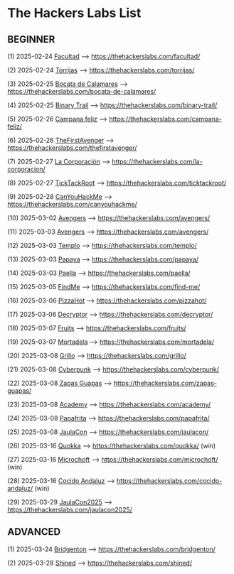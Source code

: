 # The Hackers Labs List

## BEGINNER

(1) 2025-02-24 [Facultad](./Facultad.md) --> https://thehackerslabs.com/facultad/

(2) 2025-02-24 [Torrijas](./Torrijas.md) --> https://thehackerslabs.com/torrijas/

(3) 2025-02-25 [Bocata de Calamares](./Bocata%20de%20Calamares.md) --> https://thehackerslabs.com/bocata-de-calamares/

(4) 2025-02-25 [Binary Trail](./Binary%20Trail.md) --> https://thehackerslabs.com/binary-trail/

(5) 2025-02-26 [Campana feliz](./Campana%20feliz.md) --> https://thehackerslabs.com/campana-feliz/

(6) 2025-02-26 [TheFirstAvenger](./TheFirstAvenger.md) --> https://thehackerslabs.com/thefirstavenger/

(7) 2025-02-27 [La Corporación](./La%20Corporacion.md) --> https://thehackerslabs.com/la-corporacion/

(8) 2025-02-27 [TickTackRoot](./TickTackRoot.md) --> https://thehackerslabs.com/ticktackroot/

(9) 2025-02-28 [CanYouHackMe](./CanYouHackMe.md) --> https://thehackerslabs.com/canyouhackme/

(10) 2025-03-02 [Avengers](./Avengers.md) --> https://thehackerslabs.com/avengers/

(11) 2025-03-03 [Avengers](./Avengers.md) --> https://thehackerslabs.com/avengers/

(12) 2025-03-03 [Templo](./Templo.md) --> https://thehackerslabs.com/templo/

(13) 2025-03-03 [Papaya](./Papaya.md) --> https://thehackerslabs.com/papaya/

(14) 2025-03-03 [Paella](./Paella.md) --> https://thehackerslabs.com/paella/

(15) 2025-03-05 [FindMe](./FindMe.md) --> https://thehackerslabs.com/find-me/

(16) 2025-03-06 [PizzaHot](./PizzaHot.md) --> https://thehackerslabs.com/pizzahot/

(17) 2025-03-06 [Decryptor](./Decryptor.md) --> https://thehackerslabs.com/decryptor/

(18) 2025-03-07 [Fruits](./Fruits.md) --> https://thehackerslabs.com/fruits/

(19) 2025-03-07 [Mortadela](./Mortadela.md) --> https://thehackerslabs.com/mortadela/

(20) 2025-03-08 [Grillo](./Grillo.md) --> https://thehackerslabs.com/grillo/

(21) 2025-03-08 [Cyberpunk](./Cyberpunk.md) --> https://thehackerslabs.com/cyberpunk/

(22) 2025-03-08 [Zapas Guapas](./Zapas%20Guapas.md) --> https://thehackerslabs.com/zapas-guapas/

(23) 2025-03-08 [Academy](./Academy.md) --> https://thehackerslabs.com/academy/

(24) 2025-03-08 [Papafrita](./Papafrita.md) --> https://thehackerslabs.com/papafrita/

(25) 2025-03-08 [JaulaCon](./JaulaCon.md) --> https://thehackerslabs.com/jaulacon/

(26) 2025-03-16 [Quokka](./Quokka.md) --> https://thehackerslabs.com/quokka/ (win)

(27) 2025-03-16 [Microchoft](./Microchoft.md) --> https://thehackerslabs.com/microchoft/ (win)

(28) 2025-03-16 [Cocido Andaluz](./Cocido%20Andaluz.md) --> https://thehackerslabs.com/cocido-andaluz/ (win)

(29) 2025-03-29 [JaulaCon2025](./JaulaCon2025.md) --> https://thehackerslabs.com/jaulacon2025/

## ADVANCED

(1) 2025-03-24 [Bridgenton](./Bridgenton.md) --> https://thehackerslabs.com/bridgenton/

(2) 2025-03-28 [Shined](./Shined.md) --> https://thehackerslabs.com/shined/
